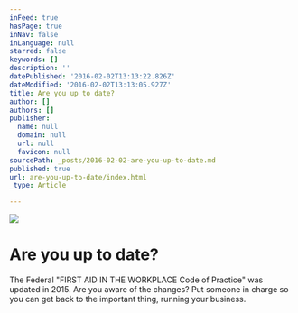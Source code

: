 ```yaml
---
inFeed: true
hasPage: true
inNav: false
inLanguage: null
starred: false
keywords: []
description: ''
datePublished: '2016-02-02T13:13:22.826Z'
dateModified: '2016-02-02T13:13:05.927Z'
title: Are you up to date?
author: []
authors: []
publisher:
  name: null
  domain: null
  url: null
  favicon: null
sourcePath: _posts/2016-02-02-are-you-up-to-date.md
published: true
url: are-you-up-to-date/index.html
_type: Article

---
```

![](https://the-grid-user-content.s3-us-west-2.amazonaws.com/2fd1ce0d-b035-43c9-bd2c-4073393e0ed7.png)

# Are you up to date?

The Federal "FIRST AID IN THE
WORKPLACE
Code of Practice" was updated in 2015\. Are you aware of the changes? Put someone in charge so you can get back to the important thing, running your business.